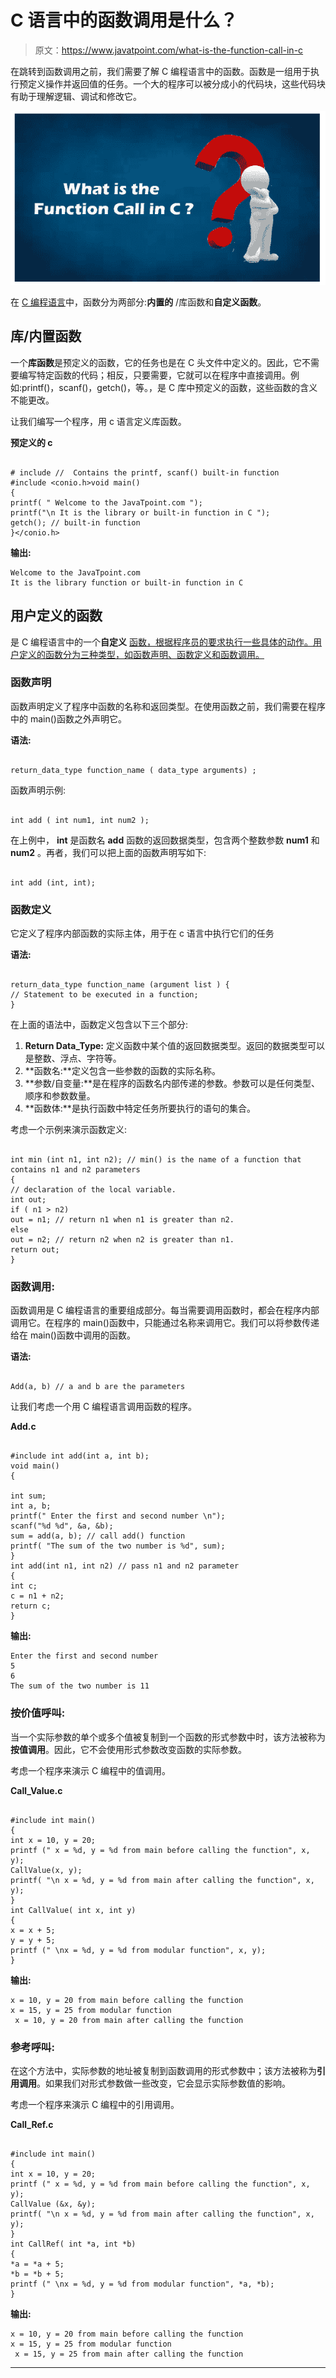 # C 语言中的函数调用是什么？

> 原文：<https://www.javatpoint.com/what-is-the-function-call-in-c>

在跳转到函数调用之前，我们需要了解 C 编程语言中的函数。函数是一组用于执行预定义操作并返回值的任务。一个大的程序可以被分成小的代码块，这些代码块有助于理解逻辑、调试和修改它。

![What is the function call in C](img/d55e3361fa5a2dfd3580a51f5f03b1af.png)

在 [C 编程语言](https://www.javatpoint.com/c-programming-language-tutorial)中，函数分为两部分:**内置的** /库函数和**自定义函数**。

## 库/内置函数

一个**库函数**是预定义的函数，它的任务也是在 C 头文件中定义的。因此，它不需要编写特定函数的代码；相反，只要需要，它就可以在程序中直接调用。例如:printf()，scanf()，getch()，等。，是 C 库中预定义的函数，这些函数的含义不能更改。

让我们编写一个程序，用 c 语言定义库函数。

**预定义的 c**

```

# include //  Contains the printf, scanf() built-in function
#include <conio.h>void main() 
{
printf( " Welcome to the JavaTpoint.com "); 
printf("\n It is the library or built-in function in C "); 
getch(); // built-in function
}</conio.h> 
```

**输出:**

```
Welcome to the JavaTpoint.com
It is the library function or built-in function in C

```

## 用户定义的函数

是 C 编程语言中的一个**自定义** [函数，根据程序员的要求执行一些具体的动作。用户定义的函数分为三种类型，如函数声明、函数定义和函数调用。](https://www.javatpoint.com/functions-in-c)

### 函数声明

函数声明定义了程序中函数的名称和返回类型。在使用函数之前，我们需要在程序中的 main()函数之外声明它。

**语法:**

```

return_data_type function_name ( data_type arguments) ;

```

函数声明示例:

```

int add ( int num1, int num2 );

```

在上例中， **int** 是函数名 **add** 函数的返回数据类型，包含两个整数参数 **num1** 和 **num2** 。再者，我们可以把上面的函数声明写如下:

```

int add (int, int);

```

### 函数定义

它定义了程序内部函数的实际主体，用于在 c 语言中执行它们的任务

**语法:**

```

return_data_type function_name (argument list ) {
// Statement to be executed in a function;
}

```

在上面的语法中，函数定义包含以下三个部分:

1.  **Return Data_Type:** 定义函数中某个值的返回数据类型。返回的数据类型可以是整数、浮点、字符等。
2.  **函数名:**定义包含一些参数的函数的实际名称。
3.  **参数/自变量:**是在程序的函数名内部传递的参数。参数可以是任何类型、顺序和参数数量。
4.  **函数体:**是执行函数中特定任务所要执行的语句的集合。

考虑一个示例来演示函数定义:

```

int min (int n1, int n2); // min() is the name of a function that contains n1 and n2 parameters
{
// declaration of the local variable.
int out;
if ( n1 > n2) 
out = n1; // return n1 when n1 is greater than n2.
else
out = n2; // return n2 when n2 is greater than n1.
return out;
}

```

### 函数调用:

函数调用是 C 编程语言的重要组成部分。每当需要调用函数时，都会在程序内部调用它。在程序的 main()函数中，只能通过名称来调用它。我们可以将参数传递给在 main()函数中调用的函数。

**语法:**

```

Add(a, b) // a and b are the parameters

```

让我们考虑一个用 C 编程语言调用函数的程序。

**Add.c**

```

#include int add(int a, int b); 
void main()
{

int sum;
int a, b;
printf(" Enter the first and second number \n");
scanf("%d %d", &a, &b);
sum = add(a, b); // call add() function
printf( "The sum of the two number is %d", sum);
}
int add(int n1, int n2) // pass n1 and n2 parameter
{
int c;
c = n1 + n2;
return c;
} 
```

**输出:**

```
Enter the first and second number
5
6
The sum of the two number is 11

```

### 按价值呼叫:

当一个实际参数的单个或多个值被复制到一个函数的形式参数中时，该方法被称为**按值调用**。因此，它不会使用形式参数改变函数的实际参数。

考虑一个程序来演示 C 编程中的值调用。

**Call_Value.c**

```

#include int main()
{
int x = 10, y = 20;
printf (" x = %d, y = %d from main before calling the function", x, y);
CallValue(x, y);
printf( "\n x = %d, y = %d from main after calling the function", x, y);
}
int CallValue( int x, int y)
{
x = x + 5;
y = y + 5;
printf (" \nx = %d, y = %d from modular function", x, y);
} 
```

**输出:**

```
x = 10, y = 20 from main before calling the function
x = 15, y = 25 from modular function
 x = 10, y = 20 from main after calling the function

```

### 参考呼叫:

在这个方法中，实际参数的地址被复制到函数调用的形式参数中；该方法被称为**引用调用**。如果我们对形式参数做一些改变，它会显示实际参数值的影响。

考虑一个程序来演示 C 编程中的引用调用。

**Call_Ref.c**

```

#include int main()
{
int x = 10, y = 20;
printf (" x = %d, y = %d from main before calling the function", x, y);
CallValue (&x, &y);
printf( "\n x = %d, y = %d from main after calling the function", x, y);
}
int CallRef( int *a, int *b)
{
*a = *a + 5;
*b = *b + 5;
printf (" \nx = %d, y = %d from modular function", *a, *b);
} 
```

**输出:**

```
x = 10, y = 20 from main before calling the function
x = 15, y = 25 from modular function
 x = 15, y = 25 from main after calling the function

```

* * *